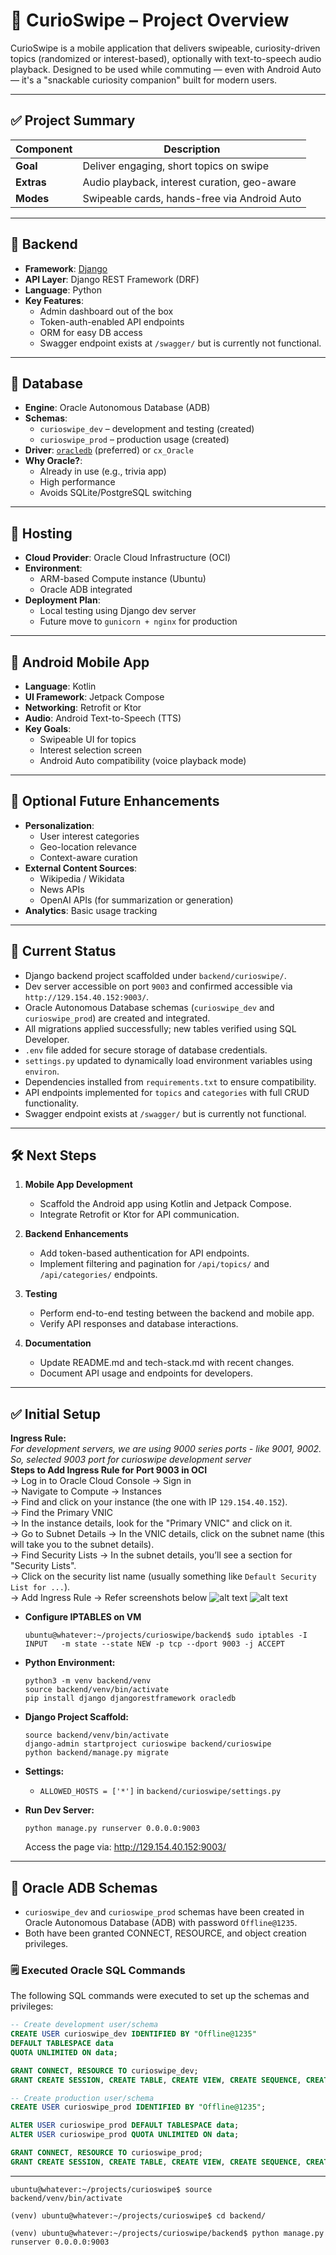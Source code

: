 # 🧱 CurioSwipe – Project Overview

CurioSwipe is a mobile application that delivers swipeable, curiosity-driven topics (randomized or interest-based), optionally with text-to-speech audio playback. Designed to be used while commuting — even with Android Auto — it's a "snackable curiosity companion" built for modern users.

---

## ✅ Project Summary

| Component     | Description                                     |
|---------------|-------------------------------------------------|
| **Goal**      | Deliver engaging, short topics on swipe         |
| **Extras**    | Audio playback, interest curation, geo-aware    |
| **Modes**     | Swipeable cards, hands-free via Android Auto    |

---

## 🔹 Backend

- **Framework**: [Django](https://www.djangoproject.com/)  
- **API Layer**: Django REST Framework (DRF)  
- **Language**: Python  
- **Key Features**:
  - Admin dashboard out of the box
  - Token-auth-enabled API endpoints
  - ORM for easy DB access
  - Swagger endpoint exists at `/swagger/` but is currently not functional.

---

## 🔹 Database

- **Engine**: Oracle Autonomous Database (ADB)
- **Schemas**:
  - `curioswipe_dev` – development and testing (created)
  - `curioswipe_prod` – production usage (created)
- **Driver**: [`oracledb`](https://pypi.org/project/oracledb/) (preferred) or `cx_Oracle`
- **Why Oracle?**:
  - Already in use (e.g., trivia app)
  - High performance
  - Avoids SQLite/PostgreSQL switching

---

## 🔹 Hosting

- **Cloud Provider**: Oracle Cloud Infrastructure (OCI)
- **Environment**:
  - ARM-based Compute instance (Ubuntu)
  - Oracle ADB integrated
- **Deployment Plan**:
  - Local testing using Django dev server
  - Future move to `gunicorn + nginx` for production

---

## 🔹 Android Mobile App

- **Language**: Kotlin
- **UI Framework**: Jetpack Compose
- **Networking**: Retrofit or Ktor
- **Audio**: Android Text-to-Speech (TTS)
- **Key Goals**:
  - Swipeable UI for topics
  - Interest selection screen
  - Android Auto compatibility (voice playback mode)

---

## 🔸 Optional Future Enhancements

- **Personalization**:
  - User interest categories
  - Geo-location relevance
  - Context-aware curation
- **External Content Sources**:
  - Wikipedia / Wikidata
  - News APIs
  - OpenAI APIs (for summarization or generation)
- **Analytics**: Basic usage tracking

---

## 🚦 Current Status

- Django backend project scaffolded under `backend/curioswipe/`.
- Dev server accessible on port `9003` and confirmed accessible via `http://129.154.40.152:9003/`.
- Oracle Autonomous Database schemas (`curioswipe_dev` and `curioswipe_prod`) are created and integrated.
- All migrations applied successfully; new tables verified using SQL Developer.
- `.env` file added for secure storage of database credentials.
- `settings.py` updated to dynamically load environment variables using `environ`.
- Dependencies installed from `requirements.txt` to ensure compatibility.
- API endpoints implemented for `topics` and `categories` with full CRUD functionality.
- Swagger endpoint exists at `/swagger/` but is currently not functional.

---

## 🛠️ Next Steps

1. **Mobile App Development**
   - Scaffold the Android app using Kotlin and Jetpack Compose.
   - Integrate Retrofit or Ktor for API communication.

2. **Backend Enhancements**
   - Add token-based authentication for API endpoints.
   - Implement filtering and pagination for `/api/topics/` and `/api/categories/` endpoints.

3. **Testing**
   - Perform end-to-end testing between the backend and mobile app.
   - Verify API responses and database interactions.

4. **Documentation**
   - Update README.md and tech-stack.md with recent changes.
   - Document API usage and endpoints for developers.

---

## ✅ Initial Setup

**Ingress Rule:**  
*For development servers, we are using 9000 series ports - like 9001, 9002.  
So, selected 9003 port for curioswipe development server*  
**Steps to Add Ingress Rule for Port 9003 in OCI**  
→ Log in to Oracle Cloud Console → Sign in  
→ Navigate to Compute → Instances  
→ Find and click on your instance (the one with IP `129.154.40.152`).  
→ Find the Primary VNIC  
→ In the instance details, look for the "Primary VNIC" and click on it.  
→ Go to Subnet Details → In the VNIC details, click on the subnet name (this will take you to the subnet details).  
→ Find Security Lists → In the subnet details, you’ll see a section for "Security Lists".  
→ Click on the security list name (usually something like `Default Security List for ...`).  
→ Add Ingress Rule → Refer screenshots below
![alt text](image.png)
![alt text](image-1.png)

- **Configure IPTABLES on VM**  
    ```
    ubuntu@whatever:~/projects/curioswipe/backend$ sudo iptables -I INPUT   -m state --state NEW -p tcp --dport 9003 -j ACCEPT 
    ```
- **Python Environment:**  
    ```
    python3 -m venv backend/venv
    source backend/venv/bin/activate
    pip install django djangorestframework oracledb
    ```

- **Django Project Scaffold:**  
    ```
    source backend/venv/bin/activate
    django-admin startproject curioswipe backend/curioswipe
    python backend/manage.py migrate
    ```

- **Settings:**  
  - `ALLOWED_HOSTS = ['*']` in `backend/curioswipe/settings.py`

- **Run Dev Server:**  
    ```
    python manage.py runserver 0.0.0.0:9003
    ```
    Access the page via: http://129.154.40.152:9003/

---

## 🔹 Oracle ADB Schemas

- `curioswipe_dev` and `curioswipe_prod` schemas have been created in Oracle Autonomous Database (ADB) with password `Offline@1235`.
- Both have been granted CONNECT, RESOURCE, and object creation privileges.

### 🗒️ Executed Oracle SQL Commands

The following SQL commands were executed to set up the schemas and privileges:

```sql
-- Create development user/schema
CREATE USER curioswipe_dev IDENTIFIED BY "Offline@1235"
DEFAULT TABLESPACE data
QUOTA UNLIMITED ON data;

GRANT CONNECT, RESOURCE TO curioswipe_dev;
GRANT CREATE SESSION, CREATE TABLE, CREATE VIEW, CREATE SEQUENCE, CREATE PROCEDURE TO curioswipe_dev;

-- Create production user/schema
CREATE USER curioswipe_prod IDENTIFIED BY "Offline@1235";

ALTER USER curioswipe_prod DEFAULT TABLESPACE data;
ALTER USER curioswipe_prod QUOTA UNLIMITED ON data;

GRANT CONNECT, RESOURCE TO curioswipe_prod;
GRANT CREATE SESSION, CREATE TABLE, CREATE VIEW, CREATE SEQUENCE, CREATE PROCEDURE TO curioswipe_prod;
```
---
```
ubuntu@whatever:~/projects/curioswipe$ source backend/venv/bin/activate

(venv) ubuntu@whatever:~/projects/curioswipe$ cd backend/

(venv) ubuntu@whatever:~/projects/curioswipe/backend$ python manage.py runserver 0.0.0.0:9003
```